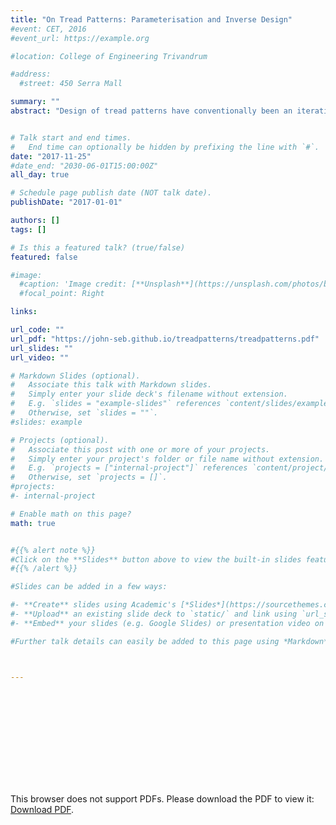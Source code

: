 ```yaml
---
title: "On Tread Patterns: Parameterisation and Inverse Design"
#event: CET, 2016
#event_url: https://example.org

#location: College of Engineering Trivandrum

#address:
  #street: 450 Serra Mall

summary: ""
abstract: "Design of tread patterns have conventionally been an iterative process. An inverse design procedure is proposed based on basic mechanics of solids and modelling of interfacial kinematics at the contact patch for radial tyres."


# Talk start and end times.
#   End time can optionally be hidden by prefixing the line with `#`.
date: "2017-11-25"
#date_end: "2030-06-01T15:00:00Z"
all_day: true

# Schedule page publish date (NOT talk date).
publishDate: "2017-01-01"

authors: []
tags: []

# Is this a featured talk? (true/false)
featured: false

#image:
  #caption: 'Image credit: [**Unsplash**](https://unsplash.com/photos/bzdhc5b3Bxs)'
  #focal_point: Right

links:

url_code: ""
url_pdf: "https://john-seb.github.io/treadpatterns/treadpatterns.pdf"
url_slides: ""
url_video: ""

# Markdown Slides (optional).
#   Associate this talk with Markdown slides.
#   Simply enter your slide deck's filename without extension.
#   E.g. `slides = "example-slides"` references `content/slides/example-slides.md`.
#   Otherwise, set `slides = ""`.
#slides: example

# Projects (optional).
#   Associate this post with one or more of your projects.
#   Simply enter your project's folder or file name without extension.
#   E.g. `projects = ["internal-project"]` references `content/project/deep-learning/index.md`.
#   Otherwise, set `projects = []`.
#projects:
#- internal-project

# Enable math on this page?
math: true


#{{% alert note %}}
#Click on the **Slides** button above to view the built-in slides feature.
#{{% /alert %}}

#Slides can be added in a few ways:

#- **Create** slides using Academic's [*Slides*](https://sourcethemes.com/academic/docs/managing-content/#create-slides) feature and link using `slides` parameter in the front matter of the talk file
#- **Upload** an existing slide deck to `static/` and link using `url_slides` parameter in the front matter of the talk file
#- **Embed** your slides (e.g. Google Slides) or presentation video on this page using [shortcodes](https://sourcethemes.com/academic/docs/writing-markdown-latex/).

#Further talk details can easily be added to this page using *Markdown* and $\rm \LaTeX$ math code.



---
```

<object data="https://john-seb.github.io/treadpatterns/treadpatterns.pdf" type="application/pdf" width="700px" height="700px">
    <embed src="https://john-seb.github.io/treadpatterns/treadpatterns.pdf">
        <p>This browser does not support PDFs. Please download the PDF to view it: <a href="https://john-seb.github.io/treadpatterns/treadpatterns.pdf">Download PDF</a>.</p>
    </embed>
</object>